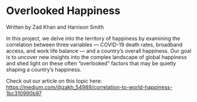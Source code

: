 # Overlooked Happiness
Written by Zad Khan and Harrison Smith

In this project, we delve into the territory of happiness by examining the correlation between three variables — COVID-19 death rates, broadband access, and work life balance — and a country’s overall happiness. Our goal is to uncover new insights into the complex landscape of global happiness and shed light on these often “overlooked” factors that may be quietly shaping a country’s happiness.

Check out our article on this topic here: https://medium.com/@zakh_54989/correlation-to-world-happiness-1bc310990b97

